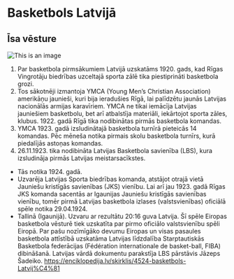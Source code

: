 # Basketbols Latvijā
## Īsa vēsture

![This is an image](https://g4.delphi.lv/images/pix/kristaps-porzingis-50799657.jpg)


1. Par basketbola pirmsākumiem Latvijā uzskatāms 1920. gads, kad Rīgas Vingrotāju biedrības uzceltajā sporta zālē tika piestiprināti basketbola grozi.
 2. Tos sākotnēji izmantoja YMCA (Young Men’s Christian Association) amerikāņu jaunieši, kuri bija ieradušies Rīgā, lai palīdzētu jaunās Latvijas nacionālās armijas karavīriem. YMCA ne tikai iemācīja Latvijas jauniešiem basketbolu, bet arī atbalstīja materiāli, iekārtojot sporta zāles, klubus. 1922. gadā Rīgā tika nodibinātas pirmās basketbola komandas. 
 3. YMCA 1923. gadā izsludinātajā basketbola turnīrā pieteicās 14 komandas. Pēc mēneša notika pirmais skolu basketbola turnīrs, kurā piedalījās astoņas komandas. 
4. 26.11.1923. tika nodibināta Latvijas Basketbola savienība (LBS), kura izsludināja pirmās Latvijas meistarsacīkstes. 
- Tās notika 1924. gadā. 
- Uzvarēja Latvijas Sporta biedrības komanda, atstājot otrajā vietā Jauniešu kristīgās savienības (JKS) vienību. Lai arī jau 1923. gadā Rīgas JKS komanda sacentās ar Igaunijas Jauniešu kristīgās savienības vienību, tomēr pirmā Latvijas basketbola izlases (valstsvienības) oficiālā spēle notika 29.04.1924. 
- Tallinā (Igaunijā). Uzvaru ar rezultātu 20:16 guva Latvija. Šī spēle Eiropas basketbola vēsturē tiek uzskatīta par pirmo oficiālo valstsvienību spēli Eiropā. Par pašu nozīmīgāko devumu Eiropas un visas pasaules basketbola attīstībā uzskatāma Latvijas līdzdalība Starptautiskās Basketbola federācijas (Fédération internationale de basket-ball, FIBA) dibināšanā. Latvijas vārdā dokumentu parakstīja LBS pārstāvis Jāzeps Šadeiko.
https://enciklopedija.lv/skirklis/4524-basketbols-Latvij%C4%81